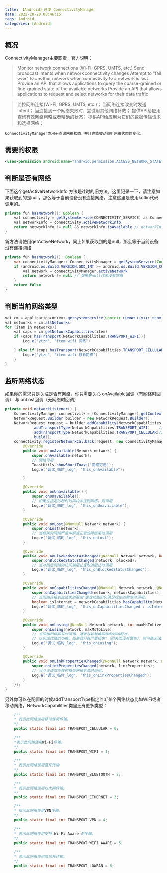 ```yaml
---
title: 【Android】开发 ConnectivityManager
date: 2022-10-20 08:46:15
tags: Android
categories: [Android]
---
```



## 概况
ConnectivityManager主要职责，官方说明：
>Monitor network connections (Wi-Fi, GPRS, UMTS, etc.)
Send broadcast intents when network connectivity changes
Attempt to "fail over" to another network when connectivity to a network is lost
Provide an API that allows applications to query the coarse-grained or fine-grained state of the available networks
Provide an API that allows applications to request and select networks for their data traffic

>监控网络连接(Wi-Fi, GPRS, UMTS, etc.)；
当网络连接改变时发送Intent；
当连接到一个网络失败时，尝试用其他网络补救；
提供API给应用查询有效网络粗略或者精确的状态；
提供API给应用为它们的数据传输请求和选择网络；

`ConnectivityManager类用于查询网络状态，并且也能被动监听网络状态的变化。`

## 需要的权限
```xml
<uses-permission android:name="android.permission.ACCESS_NETWORK_STATE"/>
```



## 判断是否有网络
下面这个getActiveNetworkInfo 方法是过时的旧方法。这里记录一下，请注意如果获取到的是null，那么等于当前设备没有连接网络。注意这里是使用kotlin代码调用的。

```java
private fun hasNetwork(): Boolean {
    val connectivity = getSystemService(CONNECTIVITY_SERVICE) as ConnectivityManager
    val networkInfo = connectivity.activeNetworkInfo
    return networkInfo != null && networkInfo.isAvailable // networkInfo如果是null也是没有网络
}
```

新方法请使用getActiveNetwork，同上如果获取到的是null，那么等于当前设备没有连接网络

```java
private fun hasNetwork2(): Boolean {
    var connectivityManager: ConnectivityManager = getSystemService(Context.CONNECTIVITY_SERVICE) as ConnectivityManager
    if (android.os.Build.VERSION.SDK_INT >= android.os.Build.VERSION_CODES.M) {
        val network = connectivityManager.activeNetwork
        return network != null // 如果是null代表没有网络
    }
    return false
}
```


## 判断当前网络类型
```java
val cm = applicationContext.getSystemService(Context.CONNECTIVITY_SERVICE) as ConnectivityManager
val networks = cm.allNetworks
for (item in networks){
    val caps = cm.getNetworkCapabilities(item)
    if (caps.hasTransport(NetworkCapabilities.TRANSPORT_WIFI)){
        Log.e("ytzn", "item wifi 网络")

    } else if (caps.hasTransport(NetworkCapabilities.TRANSPORT_CELLULAR)){
        Log.e("ytzn", "item wifi 移动网络")
    }
}
```

## 监听网络状态
如果你的需求只是关注是否有网络，你只需要关心 onAvailable回调（有网络时回调） 与 onLost回调（无网络时回调）
```java
private void networkListener() {
    ConnectivityManager connectivity = (ConnectivityManager) getContext().getApplicationContext().getSystemService(Context.CONNECTIVITY_SERVICE);
    NetworkRequest.Builder builder = new NetworkRequest.Builder();
    NetworkRequest request = builder.addCapability(NetworkCapabilities.NET_CAPABILITY_INTERNET)
            .addTransportType(NetworkCapabilities.TRANSPORT_WIFI)    // 表示此网络使用Wi-Fi传输
            .addTransportType(NetworkCapabilities.TRANSPORT_CELLULAR)// 表示此网络使用蜂窝传输
            .build();
    connectivity.registerNetworkCallback(request, new ConnectivityManager.NetworkCallback() {
        @Override
        public void onAvailable(Network network) {
            super.onAvailable(network);
            // 网络可用
            ToastUtils.showShortToast("网络可用");
            Log.e("调试_临时_log", "this_onAvailable");

        }

        @Override
        public void onUnavailable() {
            super.onUnavailable();
            // 如果在指定的超时时间内未找到网络，则调用
            Log.e("调试_临时_log", "this_onUnavailable");
        }

        @Override
        public void onLost(@NonNull Network network) {
            super.onLost(network);
            // 当框架的网络严重中断或正常故障结束时调用
            Log.e("调试_临时_log", "this_onLost");
        }

        @Override
        public void onBlockedStatusChanged(@NonNull Network network, boolean blocked) {
            super.onBlockedStatusChanged(network, blocked);
            // 当对指定网络的访问被阻止或取消阻止时调用
            Log.e("调试_临时_log", "this_onBlockedStatusChanged");
        }

        @Override
        public void onCapabilitiesChanged(@NonNull Network network, @NonNull NetworkCapabilities networkCapabilities) {
            super.onCapabilitiesChanged(network, networkCapabilities);
            // 当网络连接到此请求的框架*更改功能但仍满足规定的需求时调用。
            boolean isInternet = networkCapabilities.hasCapability(NetworkCapabilities.NET_CAPABILITY_INTERNET);// 获取是否能连接Internet网
            Log.e("调试_临时_log", "this_onCapabilitiesChanged : isInternet = " + isInternet);
        }

        @Override
        public void onLosing(@NonNull Network network, int maxMsToLive) {
            super.onLosing(network, maxMsToLive);
            // 当网络即将断开时调用。通常与新替换网络的呼叫配对，
            // 以实现优雅的切换。如果我们有严重损失*（损失而没有警告），则可能无法调用此方法。
            Log.e("调试_临时_log", "this_onLosing");
        }

        @Override
        public void onLinkPropertiesChanged(@NonNull Network network, @NonNull LinkProperties linkProperties) {
            super.onLinkPropertiesChanged(network, linkProperties);
            // 当与该请求连接的框架网络更改时调用。
            Log.e("调试_临时_log", "this_onLinkPropertiesChanged");
        }
    });
}
```

另外你可以在配置的时候addTransportType指定监听某个网络状态比如WiFi或者移动网络，NetworkCapabilities类里还有更多类型：

```java
    /**
    * 表示此网络使用移动蜂窝传输。
    */
    public static final int TRANSPORT_CELLULAR = 0;

    /**
    *表示此网络使用Wi-Fi传输。
    */
    public static final int TRANSPORT_WIFI = 1;

    /**
    * 表示此网络使用蓝牙传输
    */
    public static final int TRANSPORT_BLUETOOTH = 2;

    /**
    * 表示此网络使用以太网传输。
    */
    public static final int TRANSPORT_ETHERNET = 3;

    /**
    * 指示此网络使用VPN传输。
    */
    public static final int TRANSPORT_VPN = 4;

    /**
    * 表示此网络使用支持 Wi-Fi Aware 的传输。
    */
    public static final int TRANSPORT_WIFI_AWARE = 5;

    /**
    * 表示此网络使用低功耗传输。
    */
    public static final int TRANSPORT_LOWPAN = 6;
```


